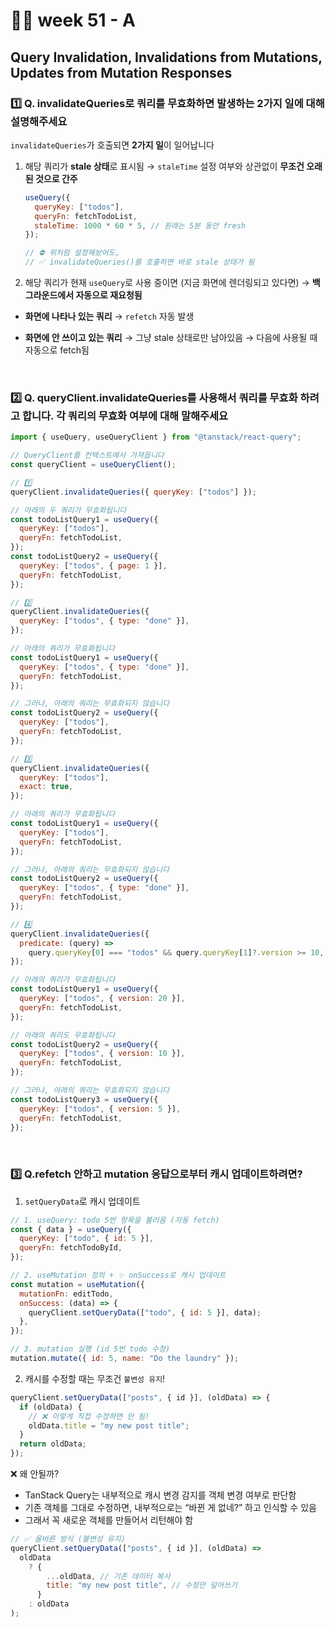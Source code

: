 # 👨‍🏫 week 51 - A

## Query Invalidation, Invalidations from Mutations, Updates from Mutation Responses

### 1️⃣ Q. invalidateQueries로 쿼리를 무효화하면 발생하는 2가지 일에 대해 설명해주세요

`invalidateQueries`가 호출되면 **2가지 일**이 일어납니다

1.  해당 쿼리가 **stale 상태**로 표시됨
    → `staleTime` 설정 여부와 상관없이 **무조건 오래된 것으로 간주**

    ```jsx
    useQuery({
      queryKey: ["todos"],
      queryFn: fetchTodoList,
      staleTime: 1000 * 60 * 5, // 원래는 5분 동안 fresh
    });

    // ⛔️ 위처럼 설정해놨어도,
    // ✅ invalidateQueries()를 호출하면 바로 stale 상태가 됨
    ```

2.  해당 쿼리가 현재 `useQuery`로 사용 중이면 (지금 화면에 렌더링되고 있다면)
    → **백그라운드에서 자동으로 재요청됨**

- **화면에 나타나 있는 쿼리** → `refetch` 자동 발생
- **화면에 안 쓰이고 있는 쿼리** → 그냥 stale 상태로만 남아있음
  → 다음에 사용될 때 자동으로 fetch됨

  <br/>

### 2️⃣ Q. queryClient.invalidateQueries를 사용해서 쿼리를 무효화 하려고 합니다. 각 쿼리의 무효화 여부에 대해 말해주세요

```jsx
import { useQuery, useQueryClient } from "@tanstack/react-query";

// QueryClient를 컨텍스트에서 가져옵니다
const queryClient = useQueryClient();

// 1️⃣
queryClient.invalidateQueries({ queryKey: ["todos"] });

// 아래의 두 쿼리가 무효화됩니다
const todoListQuery1 = useQuery({
  queryKey: ["todos"],
  queryFn: fetchTodoList,
});
const todoListQuery2 = useQuery({
  queryKey: ["todos", { page: 1 }],
  queryFn: fetchTodoList,
});
```

```jsx
// 2️⃣
queryClient.invalidateQueries({
  queryKey: ["todos", { type: "done" }],
});

// 아래의 쿼리가 무효화됩니다
const todoListQuery1 = useQuery({
  queryKey: ["todos", { type: "done" }],
  queryFn: fetchTodoList,
});

// 그러나, 아래의 쿼리는 무효화되지 않습니다
const todoListQuery2 = useQuery({
  queryKey: ["todos"],
  queryFn: fetchTodoList,
});
```

```jsx
// 3️⃣
queryClient.invalidateQueries({
  queryKey: ["todos"],
  exact: true,
});

// 아래의 쿼리가 무효화됩니다
const todoListQuery1 = useQuery({
  queryKey: ["todos"],
  queryFn: fetchTodoList,
});

// 그러나, 아래의 쿼리는 무효화되지 않습니다
const todoListQuery2 = useQuery({
  queryKey: ["todos", { type: "done" }],
  queryFn: fetchTodoList,
});
```

```jsx
// 4️⃣
queryClient.invalidateQueries({
  predicate: (query) =>
    query.queryKey[0] === "todos" && query.queryKey[1]?.version >= 10,
});

// 아래의 쿼리가 무효화됩니다
const todoListQuery1 = useQuery({
  queryKey: ["todos", { version: 20 }],
  queryFn: fetchTodoList,
});

// 아래의 쿼리도 무효화됩니다
const todoListQuery2 = useQuery({
  queryKey: ["todos", { version: 10 }],
  queryFn: fetchTodoList,
});

// 그러나, 아래의 쿼리는 무효화되지 않습니다
const todoListQuery3 = useQuery({
  queryKey: ["todos", { version: 5 }],
  queryFn: fetchTodoList,
});
```

<br/>

### 3️⃣ Q.refetch 안하고 mutation 응답으로부터 캐시 업데이트하려면?

1. `setQueryData`로 캐시 업데이트

```jsx
// 1. useQuery: todo 5번 항목을 불러옴 (자동 fetch)
const { data } = useQuery({
  queryKey: ["todo", { id: 5 }],
  queryFn: fetchTodoById,
});

// 2. useMutation 정의 + ✨ onSuccess로 캐시 업데이트
const mutation = useMutation({
  mutationFn: editTodo,
  onSuccess: (data) => {
    queryClient.setQueryData(["todo", { id: 5 }], data);
  },
});

// 3. mutation 실행 (id 5번 todo 수정)
mutation.mutate({ id: 5, name: "Do the laundry" });
```

2. 캐시를 수정할 때는 무조건 `불변성 유지`!

```jsx
queryClient.setQueryData(["posts", { id }], (oldData) => {
  if (oldData) {
    // ❌ 이렇게 직접 수정하면 안 됨!
    oldData.title = "my new post title";
  }
  return oldData;
});
```

❌ 왜 안될까?

- TanStack Query는 내부적으로 캐시 변경 감지를 객체 변경 여부로 판단함
- 기존 객체를 그대로 수정하면, 내부적으로는 “바뀐 게 없네?” 하고 인식할 수 있음
- 그래서 꼭 새로운 객체를 만들어서 리턴해야 함

```jsx
// ✅ 올바른 방식 (불변성 유지)
queryClient.setQueryData(["posts", { id }], (oldData) =>
  oldData
    ? {
        ...oldData, // 기존 데이터 복사
        title: "my new post title", // 수정만 덮어쓰기
      }
    : oldData
);
```
